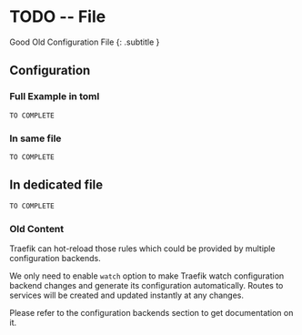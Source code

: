 # TODO -- File

Good Old Configuration File
{: .subtitle } 

## Configuration

### Full Example in toml

`TO COMPLETE`

### In same file

`TO COMPLETE`

## In dedicated file

`TO COMPLETE`

### Old Content

Traefik can hot-reload those rules which could be provided by multiple configuration backends.

We only need to enable `watch` option to make Traefik watch configuration backend changes and generate its configuration automatically.
Routes to services will be created and updated instantly at any changes.

Please refer to the configuration backends section to get documentation on it.
